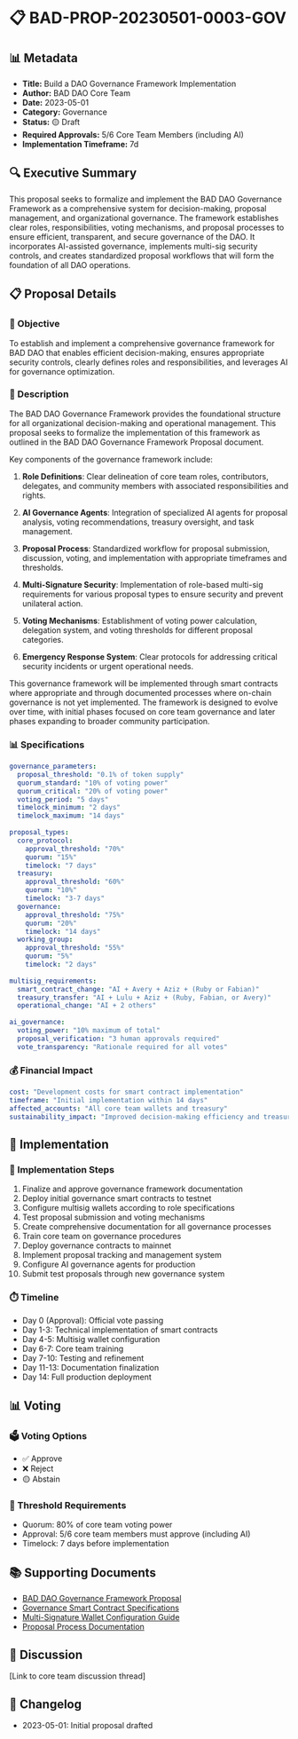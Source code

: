 # 📋 BAD-PROP-20230501-0003-GOV

## 📊 Metadata
- **Title:** Build a DAO Governance Framework Implementation
- **Author:** BAD DAO Core Team
- **Date:** 2023-05-01
- **Category:** Governance
- **Status:** 🟡 Draft
- **Required Approvals:** 5/6 Core Team Members (including AI)
- **Implementation Timeframe:** 7d

## 🔍 Executive Summary

This proposal seeks to formalize and implement the BAD DAO Governance Framework as a comprehensive system for decision-making, proposal management, and organizational governance. The framework establishes clear roles, responsibilities, voting mechanisms, and proposal processes to ensure efficient, transparent, and secure governance of the DAO. It incorporates AI-assisted governance, implements multi-sig security controls, and creates standardized proposal workflows that will form the foundation of all DAO operations.

## 📋 Proposal Details

### 🎯 Objective

To establish and implement a comprehensive governance framework for BAD DAO that enables efficient decision-making, ensures appropriate security controls, clearly defines roles and responsibilities, and leverages AI for governance optimization.

### 📝 Description

The BAD DAO Governance Framework provides the foundational structure for all organizational decision-making and operational management. This proposal seeks to formalize the implementation of this framework as outlined in the BAD DAO Governance Framework Proposal document.

Key components of the governance framework include:

1. **Role Definitions**: Clear delineation of core team roles, contributors, delegates, and community members with associated responsibilities and rights.

2. **AI Governance Agents**: Integration of specialized AI agents for proposal analysis, voting recommendations, treasury oversight, and task management.

3. **Proposal Process**: Standardized workflow for proposal submission, discussion, voting, and implementation with appropriate timeframes and thresholds.

4. **Multi-Signature Security**: Implementation of role-based multi-sig requirements for various proposal types to ensure security and prevent unilateral action.

5. **Voting Mechanisms**: Establishment of voting power calculation, delegation system, and voting thresholds for different proposal categories.

6. **Emergency Response System**: Clear protocols for addressing critical security incidents or urgent operational needs.

This governance framework will be implemented through smart contracts where appropriate and through documented processes where on-chain governance is not yet implemented. The framework is designed to evolve over time, with initial phases focused on core team governance and later phases expanding to broader community participation.

### 📊 Specifications

```yaml
governance_parameters:
  proposal_threshold: "0.1% of token supply"
  quorum_standard: "10% of voting power"
  quorum_critical: "20% of voting power"
  voting_period: "5 days"
  timelock_minimum: "2 days"
  timelock_maximum: "14 days"
  
proposal_types:
  core_protocol:
    approval_threshold: "70%"
    quorum: "15%"
    timelock: "7 days"
  treasury:
    approval_threshold: "60%"
    quorum: "10%"
    timelock: "3-7 days"
  governance:
    approval_threshold: "75%"
    quorum: "20%"
    timelock: "14 days"
  working_group:
    approval_threshold: "55%"
    quorum: "5%"
    timelock: "2 days"
    
multisig_requirements:
  smart_contract_change: "AI + Avery + Aziz + (Ruby or Fabian)"
  treasury_transfer: "AI + Lulu + Aziz + (Ruby, Fabian, or Avery)"
  operational_change: "AI + 2 others"
  
ai_governance:
  voting_power: "10% maximum of total"
  proposal_verification: "3 human approvals required"
  vote_transparency: "Rationale required for all votes"
```

### 💰 Financial Impact

```yaml
cost: "Development costs for smart contract implementation"
timeframe: "Initial implementation within 14 days"
affected_accounts: "All core team wallets and treasury"
sustainability_impact: "Improved decision-making efficiency and treasury management"
```

## 🔄 Implementation

### 📝 Implementation Steps

1. Finalize and approve governance framework documentation
2. Deploy initial governance smart contracts to testnet
3. Configure multisig wallets according to role specifications
4. Test proposal submission and voting mechanisms
5. Create comprehensive documentation for all governance processes
6. Train core team on governance procedures
7. Deploy governance contracts to mainnet
8. Implement proposal tracking and management system
9. Configure AI governance agents for production
10. Submit test proposals through new governance system

### ⏱️ Timeline

- Day 0 (Approval): Official vote passing
- Day 1-3: Technical implementation of smart contracts
- Day 4-5: Multisig wallet configuration
- Day 6-7: Core team training
- Day 7-10: Testing and refinement
- Day 11-13: Documentation finalization
- Day 14: Full production deployment

## 📊 Voting

### 🗳️ Voting Options
- ✅ Approve
- ❌ Reject
- 🟡 Abstain

### 🔢 Threshold Requirements
- Quorum: 80% of core team voting power
- Approval: 5/6 core team members must approve (including AI)
- Timelock: 7 days before implementation

## 📚 Supporting Documents
- [BAD DAO Governance Framework Proposal](https://drive.google.com/...)
- [Governance Smart Contract Specifications](https://drive.google.com/...)
- [Multi-Signature Wallet Configuration Guide](https://drive.google.com/...)
- [Proposal Process Documentation](https://drive.google.com/...)

## 💬 Discussion
[Link to core team discussion thread]

## 📝 Changelog
- 2023-05-01: Initial proposal drafted 